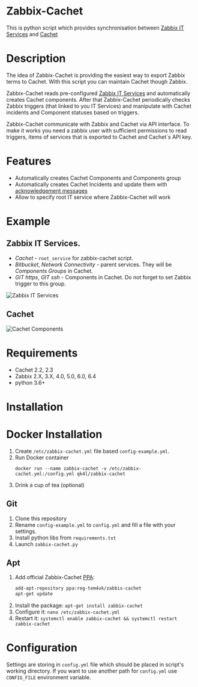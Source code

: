# Zabbix-Cachet
This is python script which provides synchronisation between [Zabbix IT Services](https://www.zabbix.com/documentation/3.0/manual/it_services)
and [Cachet](https://cachethq.io/)

# Description

The idea of Zabbix-Cachet is providing the easiest way to export Zabbix terms to Cachet.
With this script you can maintain Cachet though Zabbix.

Zabbix-Cachet reads pre-configured [Zabbix IT Services](https://www.zabbix.com/documentation/3.0/manual/it_services) and automatically creates Cachet components.
After that Zabbix-Cachet periodically checks Zabbix triggers (that linked to you IT Services) and manipulate with Cachet incidents and Component statuses based on triggers.

Zabbix-Cachet communicate with Zabbix and Cachet via API interface.
To make it works you need a zabbix user with sufficient permissions to read triggers,
items of services that is exported to Cachet and Cachet`s API key.


# Features
* Automatically creates Cachet Components and Components group
* Automatically creates Cachet Incidents and update them with [acknowledgement messages](https://www.zabbix.com/documentation/3.0/manual/acknowledges)
* Allow to specify root IT service where Zabbix-Cachet will work

# Example
## Zabbix IT Services.
* _Cachet_ - `root_service` for zabbix-cachet script.
* _Bitbucket_, _Network Connectivity_ - parent services. They will be _Components Groups_ in Cachet.
* _GIT https_, _GIT ssh_ - Components in Cachet. Do not forget to set Zabbix trigger to this group.

![Zabbix IT Services](https://cloud.githubusercontent.com/assets/8394059/14297272/0b79bc1a-fb8f-11e5-820f-5460cc735cda.png)

## Cachet
![Cachet Components](https://cloud.githubusercontent.com/assets/8394059/14298058/c5c8b806-fb93-11e5-83f6-ff32aeb5fb4d.png)

# Requirements
* Cachet 2.2, 2.3
* Zabbix 2.X, 3.X, 4.0, 5.0, 6.0, 6.4
* python 3.6+

# Installation

# Docker Installation
1. Create `/etc/zabbix-cachet.yml` file based `config-example.yml`.
2. Run Docker container
    ```
    docker run --name zabbix-cachet -v /etc/zabbix-cachet.yml:/config.yml qk4l/zabbix-cachet
    ```
3. Drink a cup of tea (optional)

## Git
1. Clone this repository
2. Rename `config-example.yml` to `config.yml` and fill a file with your settings.
3. Install python libs from `requirements.txt`
4. Launch `zabbix-cachet.py`

## Apt
1. Add official Zabbix-Cachet [PPA](https://launchpad.net/~reg-tem4uk/+archive/ubuntu/zabbix-cachet):
    ```bash
    add-apt-repository ppa:reg-tem4uk/zabbix-cachet
    apt-get update
    ```
2. Install the package: `apt-get install zabbix-cachet`
3. Configure it: `nano /etc/zabbix-cachet.yml`
4. Restart it: `systemctl enable zabbix-cachet && systemctl restart zabbix-cachet`

# Configuration

Settings are storing in `config.yml` file which should be placed in script's working directory.
If you want to use another path for `config.yml` use `CONFIG_FILE` environment variable.
